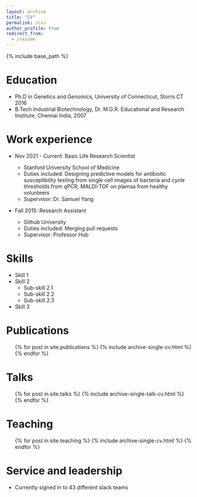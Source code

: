 ```yaml
---
layout: archive
title: "CV"
permalink: /cv/
author_profile: true
redirect_from:
  - /resume
---
```


{% include base_path %}

Education
======
* Ph.D in Genetics and Genomics, University of Connecticut, Storrs CT 2016
* B.Tech Industrial Biotechnology, Dr. M.G.R. Educational and Research Institute, Chennai India, 2007

Work experience
======
* Nov 2021 - Current: Basic Life Research Scientist
  * Stanford University School of Medicine
  * Duties included: Designing predictive models for antibiotic susceptibility testing from single cell images of bacteria and cycle thresholds from qPCR; MALDI-TOF on plamsa from healthy volunteers 
  * Supervisor: Dr. Samuel Yang

* Fall 2015: Research Assistant
  * Github University
  * Duties included: Merging pull requests
  * Supervisor: Professor Hub
  
Skills
======
* Skill 1
* Skill 2
  * Sub-skill 2.1
  * Sub-skill 2.2
  * Sub-skill 2.3
* Skill 3

Publications
======
  <ul>{% for post in site.publications %}
    {% include archive-single-cv.html %}
  {% endfor %}</ul>
  
Talks
======
  <ul>{% for post in site.talks %}
    {% include archive-single-talk-cv.html %}
  {% endfor %}</ul>
  
Teaching
======
  <ul>{% for post in site.teaching %}
    {% include archive-single-cv.html %}
  {% endfor %}</ul>
  
Service and leadership
======
* Currently signed in to 43 different slack teams
